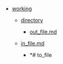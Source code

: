 - <a href = "E:\Node_projects\Node_Way\NBase\_Md\_Index\__\Md\InnerPath\working\cat.working\dir.working.md">working</a>
    - <a href = "E:\Node_projects\Node_Way\NBase\_Md\_Index\__\Md\InnerPath\working\directory\cat.directory\dir.directory.md">directory</a>
        - <a href = "E:\Node_projects\Node_Way\NBase\_Md\_Index\__\Md\InnerPath\working\directory\out_file.md">out_file.md</a>
    
    - <a href = "E:\Node_projects\Node_Way\NBase\_Md\_Index\__\Md\InnerPath\working\in_file.md">in_file.md</a>
        - *# to_file
